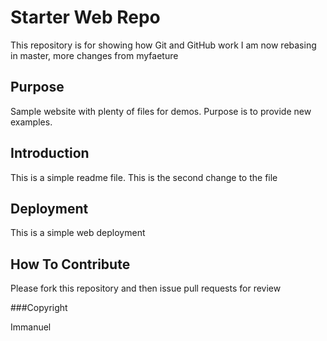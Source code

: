 # Starter Web Repo

This repository is for showing how Git and GitHub work
I am now rebasing in master, 
more changes from myfaeture

## Purpose

Sample website with plenty of files for demos.
Purpose is to provide new examples.

## Introduction
This is a simple readme file. 
This is the second change to the file

## Deployment
This is a simple web deployment

## How To Contribute
Please fork this repository and then issue pull requests for review

###Copyright

Immanuel